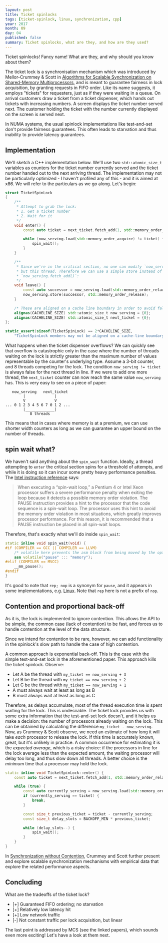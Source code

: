 ```yaml
---
layout: post
title: Ticket spinlocks
tags: [ticket-spinlock, linux, synchronization, cpp]
year: 2017
month: 09
day: 04
published: false
summary: Ticket spinlocks, what are they, and how are they used?
---
```


Ticket spinlocks! Fancy name! What are they, and why should you know about them?

The ticket lock is a synchronisation mechanism which was introduced by Mellor-Crummey &
Scott in [Algorithms for Scalable Synchronization on Shared-Memory
Multiprocessors](https://www.cs.rice.edu/~johnmc/papers/tocs91.pdf), and is meant to
guarantee fairness in lock acquisition, by granting requests in FIFO order. Like its name
suggests, it employs "tickets" for requesters, just as if they were waiting in a queue.
On arrival customers draw a ticket from a ticket dispenser, which hands out tickets with
increasing numbers. A screen displays the ticket number served next. The customer holding
the ticket with the number currently displayed on the screen is served next.

In NUMA systems, the usual spinlock implementations like test-and-set don't provide
fairness guarantees. This often leads to starvation and thus inability to provide latency
guarantees.

## Implementation

We'll sketch a C++ implementation below. We'll use two `std::atomic_size_t` variables as
counters for the ticket number currently served and the ticket number handed out to the
next arriving thread. The implementation may not be particularly optimized - I haven't
profiled any of this - and it is aimed at x86. We will refer to the particulars as we go
along. Let's begin:

```cpp
struct TicketSpinLock
{
    /**
     * Attempt to grab the lock:
     * 1. Get a ticket number
     * 2. Wait for it
     */
    void enter() {
        const auto ticket = next_ticket.fetch_add(1, std::memory_order_relaxed);

        while (now_serving.load(std::memory_order_acquire) != ticket) {
            spin_wait();
        }
    }

    /**
     * Since we're in the critical section, no one can modify `now_serving`
     * but this thread. Therefore we can use a simple store instead of
     * `now_serving.fetch_add()`:
     */
    void leave() {
        const auto successor = now_serving.load(std::memory_order_relaxed) + 1;
        now_serving.store(successor, std::memory_order_release);
    }

    /* These are aligned on a cache line boundary in order to avoid false sharing: */
    alignas(CACHELINE_SIZE) std::atomic_size_t now_serving = {0};
    alignas(CACHELINE_SIZE) std::atomic_size_t next_ticket = {0};
};

static_assert(sizeof(TicketSpinLock) == 2*CACHELINE_SIZE,
    "TicketSpinLock members may not be aligned on a cache-line boundary");
```

What happens when the ticket dispenser overflows? We can quickly see that overflow is
catastrophic only in the case where the number of threads waiting on the lock is strictly
greater than the maximum number of values representable by the counter's underlying type.
Assume a 3-bit counter, and 8 threads competing for the lock. The condition `now_serving
!= ticket` is always false for the next thread in line. If we were to add one more thread,
the `next_ticket` counter can now reach the same value `now_serving` has. This is very
easy to see on a piece of paper:

```
   now_serving   next_ticket
        |             |
        V             V
... 0 1 2 3 4 5 6 7 0 1 2 ...
        |_____________|
           8 threads
```

This means that in cases where memory is at a premium, we can use shorter width counters
as long as we can guarantee an upper bound on the number of threads.

## spin wait what?

We haven't said anything about the `spin_wait` function. Ideally, a thread attempting to
`enter` the critical section spins for a threshold of attempts, and while it is doing so
it can incur some pretty heavy performance penalties. The [Intel instruction
reference](http://www.intel.com/Assets/PDF/manual/325383.pdf) says:

> When executing a “spin-wait loop,” a Pentium 4 or Intel Xeon processor suffers a severe
> performance penalty when exiting the loop because it detects a possible memory order
> violation. The PAUSE instruction provides a hint to the processor that the code sequence
> is a spin-wait loop. The processor uses this hint to avoid the memory order violation in
> most situations, which greatly improves processor performance. For this reason, it is
> recommended that a PAUSE instruction be placed in all spin-wait loops.

Therefore, that's exactly what we'll do inside `spin_wait`:

```cpp
static inline void spin_wait(void) {
#if (COMPILER == GCC || COMPILER == LLVM)
    /* volatile here prevents the asm block from being moved by the optimiser: */
    asm volatile("pause" ::: "memory");
#elif (COMPILER == MVCC)
    __mm_pause();
#endif
}
```

It's good to note that `rep; nop` is a synonym for `pause`, and it appears in some
implementations, e.g.
[Linux](http://lxr.free-electrons.com/source/arch/x86/include/asm/processor.h#L562). Note
that `rep` here is not a prefix of `nop`.

## Contention and proportional back-off

As it is, the lock is implemented to ignore contention. This allows the API to be simple,
the common case (lack of contention) to be fast, and forces us to handle contention at the
level of the data structure.

Since we intend for contention to be rare, however, we can add functionality in the
spinlock's slow path to handle the case of high contention.

A common approach is exponential back-off. This is the case with the simple test-and-set
lock in the aforementioned paper. This approach kills the ticket spinlock. Observe:

* Let A be the thread with `my_ticket == now_serving + 3`
* Let B be the thread with `my_ticket == now_serving + 2`
* Let C be the thread with `my_ticket == now_serving + 1`
* A must always wait at least as long as B
* B must always wait at least as long as C

Therefore, as delays accumulate, most of the thread execution time is spent waiting for
the lock. This is undesirable. The ticket lock provides us with some extra information
that the test-and-set lock doesn't, and it helps us make a decision: the number of
processors already waiting on the lock. This can be obtained by calculating the difference
`my_ticket - now_serving`. Now, as Crummey & Scott observe, we need an estimate of how
long it will take _each_ processor to release the lock. If this time is accurately known,
great, but it's unlikely in practice. A common occurrence for estimating it is the
_expected average_, which is a risky choice: if the processors in line for the lock
average less than the expected amount, the waiting processor will delay too long, and thus
slow down all threads. A better choice is the _minimum_ time that a processor may hold the
lock.

```cpp
static inline void TicketSpinLock::enter() {
    const auto ticket = next_ticket.fetch_add(1, std::memory_order_relaxed);

    while (true) {
        const auto currently_serving = now_serving.load(std::memory_order_acquire);
        if (currently_serving == ticket) {
            break;
        }

        const size_t previous_ticket = ticket - currently_serving;
        const size_t delay_slots = BACKOFF_MIN * previous_ticket;

        while (delay_slots--) {
            spin_wait();
        }
    }
}
```

In [Synchronization without
Contention](http://www.cs.berkeley.edu/~kubitron/cs258/handouts/papers/1991_ASPLOS_sync.pdf),
Crummey and Scott further present and explore scalable synchronization mechanisms with
empirical data that explore the related performance aspects.

## Concluding

What are the tradeoffs of the ticket lock?

+ [+] Guaranteed FIFO ordering; no starvation
+ [+] Relatively low latency hit
+ [+] Low network traffic
+ [-] Not constant traffic per lock acquisition, but linear

The last point is addressed by MCS (see the linked papers), which sounds even more
exciting! Let's have a look at them next.

